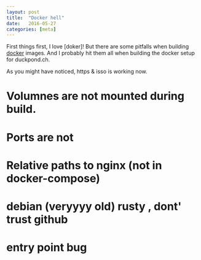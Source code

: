 ```yaml
---
layout: post
title:  "Docker hell"
date:   2016-05-27
categories: [meta]
---
```


First things first, I love [doker]!
But there are some pitfalls when building [docker] images. And I probably hit them all when building the docker setup for duckpond.ch.

As you might have noticed, https & isso is working now.

# Volumnes are not mounted during build.
# Ports are not 
# Relative paths to nginx (not in docker-compose)
# debian (veryyyy old) rusty , dont' trust github

# entry point bug

[docker]:https://www.docker.com/
[letsencrypt.sh]:https://github.com/lukas2511/letsencrypt.sh

